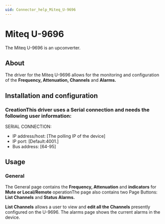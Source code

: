 ```yaml
---
uid: Connector_help_Miteq_U-9696
---
```


# Miteq U-9696

The Miteq U-9696 is an upconverter.

## About

The driver for the Miteq U-9696 allows for the monitoring and configuration of the **Frequency, Attenuation, Channels** and **Alarms.**

## Installation and configuration

### CreationThis driver uses a Serial connection and needs the following user information:

SERIAL CONNECTION:

- IP address/host: \[The polling IP of the device\]
- IP port: \[Default:4001.\]
- Bus address: \[64-95\]

## Usage

### General

The General page contains the **Frequency, Attenuation** and **indicators** for **Mute or Local/Remote** operationThe page also contains two Page Buttons: **List Channels** and **Status Alarms.**

**List Channels** allows a user to view and **edit all the Channels** presently configured on the U-9696. The alarms page shows the current alarms in the device.
